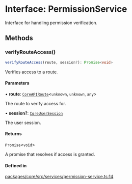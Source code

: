 # Interface: PermissionService

Interface for handling permission verification.

## Methods

### verifyRouteAccess()

```ts
verifyRouteAccess(route, session?): Promise<void>
```

Verifies access to a route.

#### Parameters

• **route**: [`CoreAPIRoute`](../type-aliases/CoreAPIRoute.md)\<`unknown`, `unknown`, `any`\>

The route to verify access for.

• **session?**: [`CoreUserSession`](CoreUserSession.md)

The user session.

#### Returns

`Promise`\<`void`\>

A promise that resolves if access is granted.

#### Defined in

[packages/core/src/services/permission-service.ts:14](https://github.com/vramework/vramework/blob/d6bdd98863fc2395b074502b5cd67b069031d73f/packages/core/src/services/permission-service.ts#L14)
